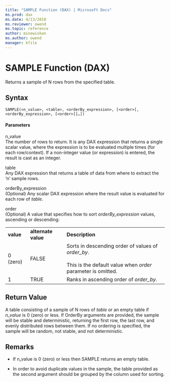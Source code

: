 ```yaml
---
title: "SAMPLE Function (DAX) | Microsoft Docs"
ms.prod: dax
ms.date: 4/13/2018
ms.reviewer: owend
ms.topic: reference
author: minewiskan
ms.author: owend
manager: kfile
---
```

# SAMPLE Function (DAX)
Returns a sample of N rows from the specified table.  
  
## Syntax  
  
```  
SAMPLE(<n_value>, <table>, <orderBy_expression>, [<order>[, <orderBy_expression>, [<order>]]…])  
```  
  
#### Parameters  
n_value  
The number of rows to return. It is any DAX expression that returns a single scalar value, where the expression is to be evaluated multiple times (for each row/context). If a non-integer value (or expression) is entered, the result is cast as an integer.  
  
table  
Any DAX expression that returns a table of data from where to extract the ‘n’ sample rows.  
  
orderBy_expression  
(Optional) Any scalar DAX expression where the result value is evaluated for each row of *table*.  
  
order  
(Optional) A value that specifies how to sort *orderBy_expression* values, ascending or descending:  
  
||||  
|-|-|-|  
|**value**|**alternate value**|**Description**|  
|0 (zero)|FALSE|Sorts in descending order of values of *order_by*.<br /><br />This is the default value when *order* parameter is omitted.|  
|1|TRUE|Ranks in ascending order of *order_by*.|  
  
## Return Value  
A table consisting of a sample of N rows of *table* or an empty table if *n_value* is 0 (zero) or less. If OrderBy arguments are provided, the sample will be stable and deterministic, returning the first row, the last row, and evenly distributed rows between them. If no ordering is specified, the sample will be random, not stable, and not deterministic.  
  
## Remarks  
  
-   If n_value is 0 (zero) or less then SAMPLE returns an empty table.  
  
-   In order to avoid duplicate values in the sample, the table provided as the second argument should be grouped by the column used for sorting.  
  
